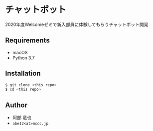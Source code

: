 チャットボット
=============

2020年度Welcomeゼミで新入部員に体験してもらうチャットボット開発


## Requirements
* macOS
* Python 3.7


## Installation
```sh
$ git clone <this repo>
$ cd <this repo>
```


## Author
* 阿部 竜也
* ```abe12<at>mccc.jp```
